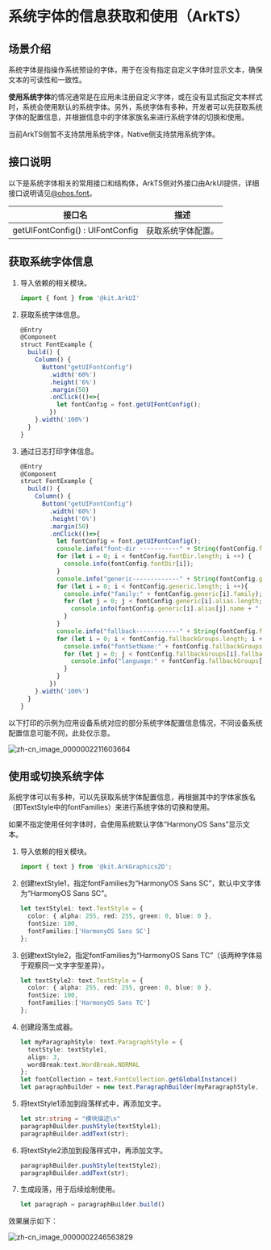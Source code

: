 # 系统字体的信息获取和使用（ArkTS）
<!--Kit: ArkGraphics 2D-->
<!--Subsystem: Graphics-->
<!--Owner: @oh_wangxk; @gmiao522; @Lem0nC-->
<!--Designer: @liumingxiang-->
<!--Tester: @yhl0101-->
<!--Adviser: @ge-yafang-->
## 场景介绍

系统字体是指操作系统预设的字体，用于在没有指定自定义字体时显示文本，确保文本的可读性和一致性。

**使用系统字体**的情况通常是在应用未注册自定义字体，或在没有显式指定文本样式时，系统会使用默认的系统字体。另外，系统字体有多种，开发者可以先获取系统字体的配置信息，并根据信息中的字体家族名来进行系统字体的切换和使用。

当前ArkTS侧暂不支持禁用系统字体，Native侧支持禁用系统字体。

## 接口说明

以下是系统字体相关的常用接口和结构体，ArkTS侧对外接口由ArkUI提供，详细接口说明请见[@ohos.font](../reference/apis-arkui/js-apis-font.md)。

| 接口名 | 描述 | 
| -------- | -------- |
| getUIFontConfig() : UIFontConfig | 获取系统字体配置。 | 

## 获取系统字体信息

1. 导入依赖的相关模块。

   ```ts
   import { font } from '@kit.ArkUI'
   ```

2. 获取系统字体信息。

   ```ts
   @Entry
   @Component
   struct FontExample {
     build() {
       Column() {
         Button("getUIFontConfig")
           .width('60%')
           .height('6%')
           .margin(50)
           .onClick(()=>{
             let fontConfig = font.getUIFontConfig();
           })
       }.width('100%')
     }
   }
   ```

3. 通过日志打印字体信息。

   ```ts
   @Entry
   @Component
   struct FontExample {
     build() {
       Column() {
         Button("getUIFontConfig")
           .width('60%')
           .height('6%')
           .margin(50)
           .onClick(()=>{
             let fontConfig = font.getUIFontConfig();
             console.info("font-dir -----------" + String(fontConfig.fontDir.length));
             for (let i = 0; i < fontConfig.fontDir.length; i ++) {
               console.info(fontConfig.fontDir[i]);
             }
             console.info("generic-------------" + String(fontConfig.generic.length));
             for (let i = 0; i < fontConfig.generic.length; i ++){
               console.info("family:" + fontConfig.generic[i].family);
               for (let j = 0; j < fontConfig.generic[i].alias.length; j ++){
                 console.info(fontConfig.generic[i].alias[j].name + " " + fontConfig.generic[i].alias[j].weight);
               }
             }
             console.info("fallback------------" + String(fontConfig.fallbackGroups.length));
             for (let i = 0; i < fontConfig.fallbackGroups.length; i ++){
               console.info("fontSetName:" + fontConfig.fallbackGroups[i].fontSetName);
               for (let j = 0; j < fontConfig.fallbackGroups[i].fallback.length; j ++){
                 console.info("language:" + fontConfig.fallbackGroups[i].fallback[j].language + " family:" + fontConfig.fallbackGroups[i].fallback[j].family);
               }
             }
           })
       }.width('100%')
     }
   }
   ```
  以下打印的示例为应用设备系统对应的部分系统字体配置信息情况，不同设备系统配置信息可能不同，此处仅示意。

  ![zh-cn_image_0000002211603664](figures/zh-cn_image_0000002211603664.png)

## 使用或切换系统字体

系统字体可以有多种，可以先获取系统字体配置信息，再根据其中的字体家族名（即TextStyle中的fontFamilies）来进行系统字体的切换和使用。

如果不指定使用任何字体时，会使用系统默认字体“HarmonyOS Sans”显示文本。
1. 导入依赖的相关模块。

   ```ts
   import { text } from '@kit.ArkGraphics2D';
   ```

2. 创建textStyle1，指定fontFamilies为“HarmonyOS Sans SC”，默认中文字体为“HarmonyOS Sans SC”。

   ```ts
   let textStyle1: text.TextStyle = {
     color: { alpha: 255, red: 255, green: 0, blue: 0 },
     fontSize: 100,
     fontFamilies:['HarmonyOS Sans SC']
   };
   ```

3. 创建textStyle2，指定fontFamilies为“HarmonyOS Sans TC”（该两种字体易于观察同一文字字型差异）。

   ```ts
   let textStyle2: text.TextStyle = {
     color: { alpha: 255, red: 255, green: 0, blue: 0 },
     fontSize: 100,
     fontFamilies:['HarmonyOS Sans TC']
   };
   ```

4. 创建段落生成器。

   ```ts
   let myParagraphStyle: text.ParagraphStyle = {
     textStyle: textStyle1,
     align: 3,
     wordBreak:text.WordBreak.NORMAL
   };
   let fontCollection = text.FontCollection.getGlobalInstance() 
   let paragraphBuilder = new text.ParagraphBuilder(myParagraphStyle, fontCollection)
   ```

5. 将textStyle1添加到段落样式中，再添加文字。

   ```ts
   let str:string = "模块描述\n"
   paragraphBuilder.pushStyle(textStyle1);
   paragraphBuilder.addText(str);
   ```

6. 将textStyle2添加到段落样式中，再添加文字。

   ```ts
   paragraphBuilder.pushStyle(textStyle2);
   paragraphBuilder.addText(str);
   ```

7. 生成段落，用于后续绘制使用。

   ```ts
   let paragraph = paragraphBuilder.build()
   ```

效果展示如下：

![zh-cn_image_0000002246563829](figures/zh-cn_image_0000002246563829.png)
